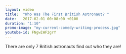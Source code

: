 ```yaml
---
layout: video
title:  "Who Was The First British Astronaut? "
date:   2017-02-01 00:08:00 +0100
duration: "1:10"
promo-image: "my-current-comedy-writing-process.jpg"
youtube-id: FNgwiWF2grY
---
```

There are only 7 British astronauts find out who they are!
